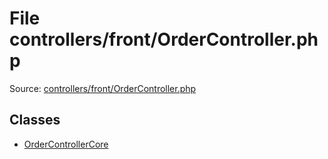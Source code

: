 File controllers/front/OrderController.php
=========

Source: [controllers/front/OrderController.php](https://github.com/PrestaShop/PrestaShop/blob/1.6.0.14/controllers/front/OrderController.php)


Classes
-------

* [OrderControllerCore](class.OrderControllerCore.md)

